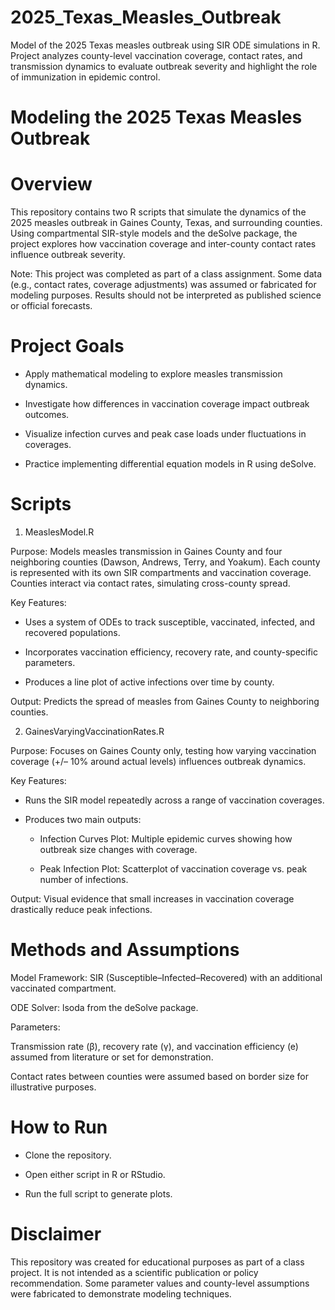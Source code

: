 # 2025_Texas_Measles_Outbreak
Model of the 2025 Texas measles outbreak using SIR ODE simulations in R. Project analyzes county-level vaccination coverage, contact rates, and transmission dynamics to evaluate outbreak severity and highlight the role of immunization in epidemic control.


# Modeling the 2025 Texas Measles Outbreak
# Overview

This repository contains two R scripts that simulate the dynamics of the 2025 measles outbreak in Gaines County, Texas, and surrounding counties. Using compartmental SIR-style models and the deSolve package, the project explores how vaccination coverage and inter-county contact rates influence outbreak severity.

Note: This project was completed as part of a class assignment. Some data (e.g., contact rates, coverage adjustments) was assumed or fabricated for modeling purposes. Results should not be interpreted as published science or official forecasts.

# Project Goals

- Apply mathematical modeling to explore measles transmission dynamics.

- Investigate how differences in vaccination coverage impact outbreak outcomes.

- Visualize infection curves and peak case loads under fluctuations in coverages.

- Practice implementing differential equation models in R using deSolve.

# Scripts
1. MeaslesModel.R

  Purpose:
  Models measles transmission in Gaines County and four neighboring counties (Dawson, Andrews, Terry, and Yoakum). Each county is
  represented with its own SIR compartments and vaccination coverage. Counties interact via contact rates, simulating cross-county spread.

  Key Features:
  
  - Uses a system of ODEs to track susceptible, vaccinated, infected, and recovered populations.
  
  - Incorporates vaccination efficiency, recovery rate, and county-specific parameters.
  
  - Produces a line plot of active infections over time by county.
  
  Output:
  Predicts the spread of measles from Gaines County to neighboring counties.
  

2. GainesVaryingVaccinationRates.R

  Purpose:
  Focuses on Gaines County only, testing how varying vaccination coverage (+/– 10% around actual levels) influences outbreak dynamics.
  
  Key Features:
  
  - Runs the SIR model repeatedly across a range of vaccination coverages.
  
  - Produces two main outputs:
  
      - Infection Curves Plot: Multiple epidemic curves showing how outbreak size changes with coverage.
  
      - Peak Infection Plot: Scatterplot of vaccination coverage vs. peak number of infections.
  
  Output:
  Visual evidence that small increases in vaccination coverage drastically reduce peak infections.

# Methods and Assumptions

Model Framework: SIR (Susceptible–Infected–Recovered) with an additional vaccinated compartment.

ODE Solver: lsoda from the deSolve package.

Parameters:

Transmission rate (β), recovery rate (γ), and vaccination efficiency (e) assumed from literature or set for demonstration.

Contact rates between counties were assumed based on border size for illustrative purposes.

# How to Run

- Clone the repository.

- Open either script in R or RStudio.

- Run the full script to generate plots.

# Disclaimer

This repository was created for educational purposes as part of a class project. It is not intended as a scientific publication or policy recommendation. Some parameter values and county-level assumptions were fabricated to demonstrate modeling techniques.
